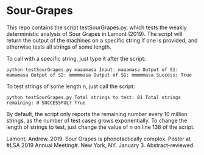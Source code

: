 # Sour-Grapes

This repo contains the script testSourGrapes.py, which tests the weakly deterministic analysis of Sour Grapes in Lamont (2019). The script will return the output of the machines on a specific string if one is provided, and otherwise tests all strings of some length.

To call with a specific string, just type it after the script:

`python testSourGrapes.py maaamasa
Input: maaamasa
Output of S1: mamamasa
Output of S2: mmmmmasa
Output of SG: mmmmmasa
Success: True`

To test strings of some length n, just call the script:

`python testSourGrapes.py
Total strings to test: 81
Total strings remaining: 0
SUCCESSFUL? True`

By default, the script only reports the remaining number every 10 million strings, as the number of test cases grows exponentially. To change the length of strings to test, just change the value of n on line 138 of the script.

Lamont, Andrew. 2019. Sour Grapes is phonotactically complex. Poster at #LSA 2019 Annual Meeting#. New York, NY. January 3. Abstract-reviewed.
